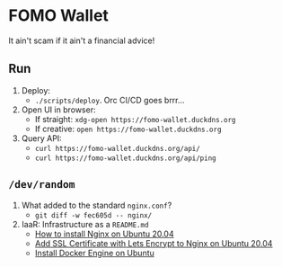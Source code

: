 
# FOMO Wallet

It ain't scam if it ain't a financial advice!


## Run

1. Deploy:
    * `./scripts/deploy`. Orc CI/CD goes brrr...
2. Open UI in browser:
    * If straight: `xdg-open https://fomo-wallet.duckdns.org`
    * If creative: `open https://fomo-wallet.duckdns.org`
3. Query API:
    * `curl https://fomo-wallet.duckdns.org/api/`
    * `curl https://fomo-wallet.duckdns.org/api/ping`


## `/dev/random`

1. What added to the standard `nginx.conf`?
    * `git diff -w fec605d -- nginx/`
2. IaaR: Infrastructure as a `README.md`
    * [How to install Nginx on Ubuntu 20.04](https://community.hetzner.com/tutorials/how-to-install-nginx-on-ubuntu-20-04)
    * [Add SSL Certificate with Lets Encrypt to Nginx on Ubuntu 20.04](https://community.hetzner.com/tutorials/add-ssl-certificate-with-lets-encrypt-to-nginx-on-ubuntu-20-04)
    * [Install Docker Engine on Ubuntu](https://docs.docker.com/engine/install/ubuntu/)
